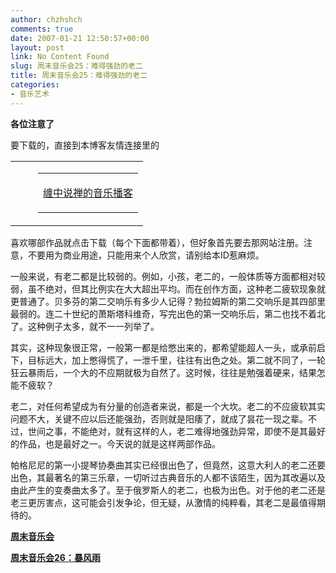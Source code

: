```yaml
---
author: chzhshch
comments: true
date: 2007-01-21 12:50:57+00:00
layout: post
link: No Content Found
slug: 周末音乐会25：难得强劲的老二
title: 周末音乐会25：难得强劲的老二
categories:
- 音乐艺术
---
```


			

**各位注意了**

要下载的，直接到本博客友情连接里的

<table cellpadding="0" border="0" cellspacing="0" class="wd" ><tbody ><tr >
<td width="20" align="middle" class="ico" valign="top" >

</td>
<td class="dashed" >

<table cellpadding="0" width="100%" align="center" border="0" cellspacing="0" ><tbody ><tr >
<td >

[缠中说禅的音乐播客](http://www.crboo.com/podcast.asp?domain=chzhshch)

</td></tr></tbody></table>

</td></tr></tbody></table>

喜欢哪部作品就点击下载（每个下面都带着），但好象首先要去那网站注册。注意，不要用为商业用途，只能用来个人欣赏，请别给本ID惹麻烦。

                                                  

一般来说，有老二都是比较弱的。例如，小孩，老二的，一般体质等方面都相对较弱，虽不绝对，但其比例实在大大超出平均。而在创作方面，这种老二疲软现象就更普通了。贝多芬的第二交响乐有多少人记得？勃拉姆斯的第二交响乐是其四部里最弱的。连二十世纪的萧斯塔科维奇，写完出色的第一交响乐后，第二也找不着北了。这种例子太多，就不一一列举了。

其实，这种现象很正常，一般第一都是给憋出来的，都希望能超人一头，或承前启下，目标远大，加上憋得慌了，一泄千里，往往有出色之处。第二就不同了，一轮狂云暴雨后，一个大的不应期就极为自然了。这时候，往往是勉强着硬来，结果怎能不疲软？

老二，对任何希望成为有分量的创造者来说，都是一个大坎。老二的不应疲软其实问题不大，关键不应以后还能强劲，否则就是阳痿了，就成了昙花一现之辈。不过，世间之事，不能绝对，就有这样的人，老二难得地强劲异常，即使不是其最好的作品，也是最好之一。今天说的就是这样两部作品。

帕格尼尼的第一小提琴协奏曲其实已经很出色了，但竟然，这意大利人的老二还要出色，其最著名的第三乐章，一切听过古典音乐的人都不该陌生，因为其改遍以及由此产生的变奏曲太多了。至于俄罗斯人的老二，也极为出色。对于他的老二还是老三更厉害点，这可能会引发争论，但无疑，从激情的纯粹看，其老二是最值得期待的。

[**周末音乐会**](http://blog.sina.com.cn/u/486e105c0100056e)

[**周末音乐会26：暴风雨**](http://blog.sina.com.cn/u/486e105c010008dh)
